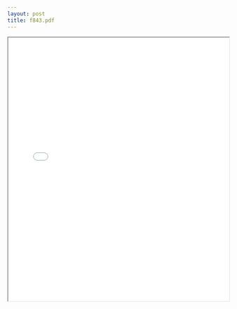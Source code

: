 ```yaml
---
layout: post
title: f843.pdf
---
```


<div class="pdf-container">
<iframe src="irs.ea/assets/pdfs/f843" height="600" width="100%" allowFullScreen="true"></iframe>
</div>

